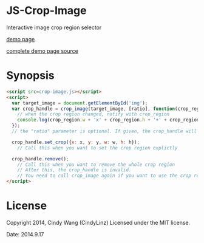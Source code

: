 JS-Crop-Image
=============

Interactive image crop region selector

[demo page](https://cindylinz.github.io/JS-Crop-Image/)

[complete demo page source](https://github.com/CindyLinz/JS-Crop-Image/blob/master/index.html)

# Synopsis

```html
<script src=crop-image.js></script>
<script>
  var target_image = document.getElementById('img');
  var crop_handle = crop_image(target_image, [ratio], function(crop_region){
    // when the crop region changed, notify with crop_region
    console.log(crop_region.w + 'x' + crop_region.h + '+' + crop_region.x + '+' + crop_region.y);
  });
  // the "ratio" parameter is optional. If given, the crop_handle will constraint the h / w to this value.

  crop_handle.set_crop({x: x, y: y, w: w, h: h});
    // Call this when you want to set the crop region explictly

  crop_handle.remove();
    // Call this when you want to remove the whole crop region
    // After this, the crop_handle is invalid.
    // You need to call crop_image again if you want to use the crop region selector once more.
</script>
```

# License
Copyright 2014, Cindy Wang (CindyLinz)
Licensed under the MIT license.

Date: 2014.9.17
